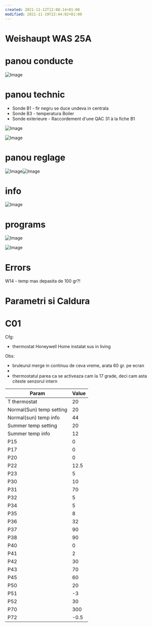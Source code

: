```yaml
---
created: 2021-11-12T12:08:14+01:00
modified: 2021-11-19T22:44:02+01:00
---
```


# Weishaupt  WAS 25A

# panou conducte

![Image](./0aa8c12cee62c2a3905007af63fc9385.jpg)

# panou technic

- Sonde B1 - fir negru se duce undeva in centrala
- Sonde B3 - temperatura Boiler
- Sonde exterieure - Raccordement d'une QAC 31 à la fiche B1

![Image](./63d4645d3a7f94d9174943d5dda2188e.jpg)

![Image](./4c5ef43f1b5277f7d210c3a5f9acfcc9.jpg)


# panou reglage

![Image](./2b892982e5633149763e2ac466ed1863.jpg)![Image](./883142b927ef3afe7c123280763b84d9.jpg)

# info

![Image](./4e08e6a9b70b4fdb496dafe921019db6.jpg)

# programs

![Image](./b84635b5ee96756afbb854c84a5e0b30.jpg)

![Image](./4af94e9806c4e25a9f5fbc26df8211f6.jpg)

# Errors

W14 - temp max depasita de 100 gr?!

# Parametri si Caldura

# C01
Cfg:
- thermostat Honeywell Home instalat sus in living

Obs:
- bruleurul merge in continuu de ceva vreme, arata 60 gr. pe ecran
- 
- thermostatul parea ca se activeaza cam la 17 grade, deci cam asta citeste senzorul intern

| Param         | Value   |
|--------------|-----------|
|T thermostat|20|
|Normal(Sun) temp setting|20|
|Normal(sun) temp info|44|
|Summer temp setting|20|
|Summer temp info|12|
| P15 | 0      |
| P17      | 0 |
| P20 | 0 |
| P22 | 12.5 |
| P23 | 5 |
| P30 | 10 |
| P31 | 70 |
| P32 | 5 |
| P34 | 5 |
| P35 | 8 |
| P36 | 32 |
| P37 | 90 |
|P38 | 90 |
| P40| 0 |
| P41| 2 |
| P42|30|
|P43|70|
|P45|60|
|P50|20|
|P51|-3|
|P52|30|
|P70|300|
|P72|-0.5|

